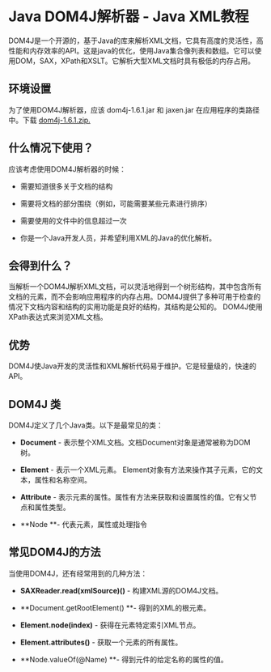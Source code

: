 # Java DOM4J解析器 - Java XML教程

DOM4J是一个开源的，基于Java的库来解析XML文档，它具有高度的灵活性，高性能和内存效率的API。这是java的优化，使用Java集合像列表和数组。它可以使用DOM，SAX，XPath和XSLT。它解析大型XML文档时具有极低的内存占用。

## 环境设置

为了使用DOM4J解析器，应该 dom4j-1.6.1.jar 和 jaxen.jar 在应用程序的类路径中。下载 [dom4j-1.6.1.zip.](http://sourceforge.net/projects/dom4j/files/latest/download?source=files)

## 什么情况下使用？

应该考虑使用DOM4J解析器的时候：

*   需要知道很多关于文档的结构

*   需要将文档的部分围绕（例如，可能需要某些元素进行排序）

*   需要使用的文件中的信息超过一次

*   你是一个Java开发人员，并希望利用XML的Java的优化解析。

## 会得到什么？

当解析一个DOM4J解析XML文档，可以灵活地得到一个树形结构，其中包含所有文档的元素，而不会影响应用程序的内存占用。DOM4J提供了多种可用于检查的情况下文档内容和结构的实用功能是良好的结构，其结构是公知的。 DOM4J使用XPath表达式来浏览XML文档。

## 优势

DOM4J使Java开发的灵活性和XML解析代码易于维护。它是轻量级的，快速的API。

## DOM4J 类

DOM4J定义了几个Java类。以下是最常见的类：

*   **Document** - 表示整个XML文档。文档Document对象是通常被称为DOM树。

*   **Element** - 表示一个XML元素。 Element对象有方法来操作其子元素，它的文本，属性和名称空间。

*   **Attribute** - 表示元素的属性。属性有方法来获取和设置属性的值。它有父节点和属性类型。

*   **Node **- 代表元素，属性或处理指令

## 常见DOM4J的方法

当使用DOM4J，还有经常用到的几种方法：

*   **SAXReader.read(xmlSource)()** - 构建XML源的DOM4J文档。

*   **Document.getRootElement() **- 得到的XML的根元素。

*   **Element.node(index)** - 获得在元素特定索引XML节点。

*   **Element.attributes()** - 获取一个元素的所有属性。

*   **Node.valueOf(@Name) **- 得到元件的给定名称的属性的值。

 